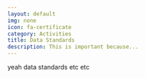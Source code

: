 ```yaml
---
layout: default
img: none
icon: fa-certificate
category: Activities
title: Data Standards
description: This is important because...
---
```

yeah data standards etc etc